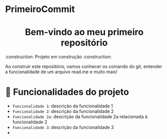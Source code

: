 # PrimeiroCommit
<h1 align="center"> Bem-vindo ao meu primeiro repositório</h1>
:construction: Projeto em construção :construction:

<P>Ao construir este repositório, vamos conhecer os comando do git, entender a funcionalidade de um arquivo read.me e muito mais!</P>

# :hammer: Funcionalidades do projeto

- `Funcionalidade 1`: descrição da funcionalidade 1
- `Funcionalidade 2`: descrição da funcionalidade 2
- `Funcionalidade 2a`: descrição da funcionalidade 2a relacionada à funcionalidade 2
- `Funcionalidade 3`: descrição da funcionalidade 3
- 
